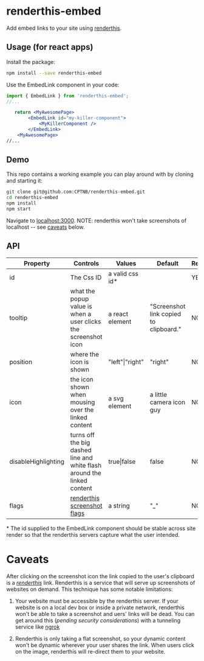 # renderthis-embed
Add embed links to your site using [renderthis](https://site.renderthis.app).

<demo gif>



## Usage (for react apps)
Install the package:
```sh
npm install --save renderthis-embed
```

Use the EmbedLink component in your code:
```jsx
import { EmbedLink } from 'renderthis-embed';
//...

   return <MyAwesomePage>
        <EmbedLink id="my-killer-component">
            <MyKillerComponent />
        </EmbedLink>
    <MyAwesomePage>
//...
```

## Demo
<demo link>

This repo contains a working example you can play around with by cloning and starting it:

```sh
git clone git@github.com:CPTNB/renderthis-embed.git
cd renderthis-embed
npm install
npm start
```
Navigate to [localhost:3000](http://localhost:3000).  NOTE: renderthis won't take screenshots of localhost -- see [caveats](#Caveats) below.

## API
| **Property**        | **Controls**                                                            | **Values**      | **Default**                            | **Required** |
|---------------------|-------------------------------------------------------------------------|-----------------|----------------------------------------|--------------|
| id                  | The Css ID                                                              | a valid css id\*  |                                  | YES          |
| tooltip             | what the popup value is when a user clicks the screenshot icon          | a react element | "Screenshot link copied to clipboard." | NO           |
| position            | where the icon is shown                                                 | "left"\|"right" | "right"                                | NO           |
| icon                | the icon shown when mousing over the linked content                     | a svg element   | a little camera icon guy               | NO           |
| disableHighlighting | turns off the big dashed line and white flash around the linked content | true\|false     | false                                  | NO           |
| flags               | [renderthis screenshot flags](https://site.renderthis.app/docs/flags)        | a string        | "_"                                    | NO           |

\* The id supplied to the EmbedLink component should be stable across site render so that the renderthis servers capture what the user intended.
# Caveats
After clicking on the screenshot icon the link copied to the user's clipboard is a *[renderthis](https://site.renderthis.app)* link.  Renderthis is a service that will serve up screenshots of websites on demand.  This technique has some notable limitations:

1. Your website must be accessible by the renderthis server.  If your website is on a local dev box or inside a private network, renderthis won't be able to take a screenshot and uers' links will be dead.  You can get around this (*pending security considerations*) with a tunneling service like [ngrok](https://ngrok.com)

2. Renderthis is only taking a flat screenshot, so your dynamic content won't be dynamic wherever your user shares the link. When users click on the image, renderthis will re-direct them to your website.
